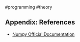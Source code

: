 #programming #theory 

## Appendix: References
- [Numpy Official Documentation](https://numpy.org/doc/stable/)